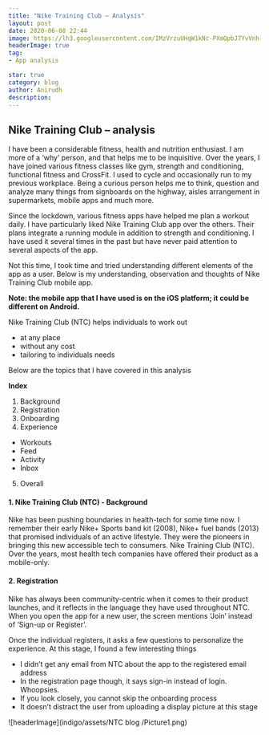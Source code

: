 ```yaml
---
title: "Nike Training Club – Analysis"
layout: post
date: 2020-06-08 22:44
image: https://lh3.googleusercontent.com/IMzVrzuUHqW1kNc-PXmQpbJ7YvVnh-T_rsLN-ICt-e35DwZzPkGJHU1gpmG8F6yViA=s360-rw
headerImage: true
tag:
- App analysis

star: true
category: blog
author: Anirudh
description:
---
```


## Nike Training Club – analysis

I have been a considerable fitness, health and nutrition enthusiast. I am more of a ‘why’ person, and that helps me to be inquisitive. Over the years, I have joined various fitness classes like gym, strength and conditioning, functional fitness and CrossFit. I used to cycle and occasionally run to my previous workplace. Being a curious person helps me to think, question and analyze many things from signboards on the highway, aisles arrangement in supermarkets, mobile apps and much more.

Since the lockdown, various fitness apps have helped me plan a workout daily. I have particularly liked Nike Training Club app over the others. Their plans integrate a running module in addition to strength and conditioning. I have used it several times in the past but have never paid attention to several aspects of the app.

Not this time, I took time and tried understanding different elements of the app as a user. Below is my understanding, observation and thoughts of Nike Training Club mobile app.

**Note: the mobile app that I have used is on the iOS platform; it could be different on Android.**

Nike Training Club (NTC) helps individuals to work out

- at any place
- without any cost
- tailoring to individuals needs

Below are the topics that I have covered in this analysis

**Index**

1.	Background
2.	Registration
3.	Onboarding
4.	Experience
  - Workouts
  - Feed
  - Activity
  - Inbox
5.	Overall


#### 1.	Nike Training Club (NTC) - Background ####

Nike has been pushing boundaries in health-tech for some time now. I remember their early Nike+ Sports band kit (2008), Nike+ fuel bands (2013) that promised individuals of an active lifestyle. They were the pioneers in bringing this new accessible tech to consumers.
Nike Training Club (NTC). Over the years, most health tech companies have offered their product as a mobile-only.

#### 2.	Registration ####

Nike has always been community-centric when it comes to their product launches, and it reflects in the language they have used throughout NTC. When you open the app for a new user, the screen mentions ‘Join’ instead of ‘Sign-up or Register’.

Once the individual registers, it asks a few questions to personalize the experience. At this stage, I found a few interesting things

- I didn’t get any email from NTC about the app to the registered email address
- In the registration page though, it says sign-in instead of login. Whoopsies.
- If you look closely, you cannot skip the onboarding process
- It doesn’t distract the user from uploading a display picture at this stage

![headerImage](indigo/assets/NTC blog /Picture1.png)
